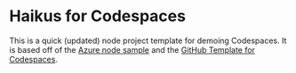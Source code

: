 
# Haikus for Codespaces

This is a quick (updated) node project template for demoing Codespaces. It is based off of the [Azure node sample](https://github.com/Azure-Samples/nodejs-docs-hello-world) and the [GitHub Template for Codespaces](https://github.com/github/haikus-for-codespaces).
